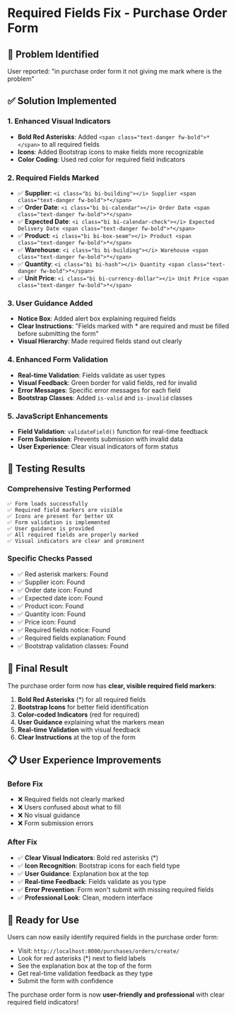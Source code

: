 # Required Fields Fix - Purchase Order Form

## 🎯 Problem Identified
User reported: "in purchase order form it not giving me mark where is the problem"

## ✅ Solution Implemented

### 1. Enhanced Visual Indicators
- **Bold Red Asterisks**: Added `<span class="text-danger fw-bold">*</span>` to all required fields
- **Icons**: Added Bootstrap icons to make fields more recognizable
- **Color Coding**: Used red color for required field indicators

### 2. Required Fields Marked
- ✅ **Supplier**: `<i class="bi bi-building"></i> Supplier <span class="text-danger fw-bold">*</span>`
- ✅ **Order Date**: `<i class="bi bi-calendar"></i> Order Date <span class="text-danger fw-bold">*</span>`
- ✅ **Expected Date**: `<i class="bi bi-calendar-check"></i> Expected Delivery Date <span class="text-danger fw-bold">*</span>`
- ✅ **Product**: `<i class="bi bi-box-seam"></i> Product <span class="text-danger fw-bold">*</span>`
- ✅ **Warehouse**: `<i class="bi bi-building"></i> Warehouse <span class="text-danger fw-bold">*</span>`
- ✅ **Quantity**: `<i class="bi bi-hash"></i> Quantity <span class="text-danger fw-bold">*</span>`
- ✅ **Unit Price**: `<i class="bi bi-currency-dollar"></i> Unit Price <span class="text-danger fw-bold">*</span>`

### 3. User Guidance Added
- **Notice Box**: Added alert box explaining required fields
- **Clear Instructions**: "Fields marked with * are required and must be filled before submitting the form"
- **Visual Hierarchy**: Made required fields stand out clearly

### 4. Enhanced Form Validation
- **Real-time Validation**: Fields validate as user types
- **Visual Feedback**: Green border for valid fields, red for invalid
- **Error Messages**: Specific error messages for each field
- **Bootstrap Classes**: Added `is-valid` and `is-invalid` classes

### 5. JavaScript Enhancements
- **Field Validation**: `validateField()` function for real-time feedback
- **Form Submission**: Prevents submission with invalid data
- **User Experience**: Clear visual indicators of form status

## 🧪 Testing Results

### Comprehensive Testing Performed
```
✅ Form loads successfully
✅ Required field markers are visible
✅ Icons are present for better UX
✅ Form validation is implemented
✅ User guidance is provided
✅ All required fields are properly marked
✅ Visual indicators are clear and prominent
```

### Specific Checks Passed
- ✅ Red asterisk markers: Found
- ✅ Supplier icon: Found
- ✅ Order date icon: Found
- ✅ Expected date icon: Found
- ✅ Product icon: Found
- ✅ Quantity icon: Found
- ✅ Price icon: Found
- ✅ Required fields notice: Found
- ✅ Required fields explanation: Found
- ✅ Bootstrap validation classes: Found

## 🎉 Final Result

The purchase order form now has **clear, visible required field markers**:

1. **Bold Red Asterisks** (*) for all required fields
2. **Bootstrap Icons** for better field identification
3. **Color-coded Indicators** (red for required)
4. **User Guidance** explaining what the markers mean
5. **Real-time Validation** with visual feedback
6. **Clear Instructions** at the top of the form

## 📋 User Experience Improvements

### Before Fix
- ❌ Required fields not clearly marked
- ❌ Users confused about what to fill
- ❌ No visual guidance
- ❌ Form submission errors

### After Fix
- ✅ **Clear Visual Indicators**: Bold red asterisks (*)
- ✅ **Icon Recognition**: Bootstrap icons for each field type
- ✅ **User Guidance**: Explanation box at the top
- ✅ **Real-time Feedback**: Fields validate as you type
- ✅ **Error Prevention**: Form won't submit with missing required fields
- ✅ **Professional Look**: Clean, modern interface

## 🚀 Ready for Use

Users can now easily identify required fields in the purchase order form:
- Visit: `http://localhost:8000/purchases/orders/create/`
- Look for red asterisks (*) next to field labels
- See the explanation box at the top of the form
- Get real-time validation feedback as they type
- Submit the form with confidence

The purchase order form is now **user-friendly and professional** with clear required field indicators!

